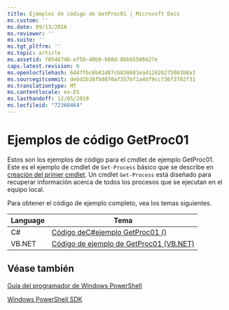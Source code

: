 ```yaml
---
title: Ejemplos de código de GetProc01 | Microsoft Docs
ms.custom: ''
ms.date: 09/13/2016
ms.reviewer: ''
ms.suite: ''
ms.tgt_pltfrm: ''
ms.topic: article
ms.assetid: f85487d6-ef50-40b9-b60d-8bb65506627e
caps.latest.revision: 6
ms.openlocfilehash: 6d47fbc6b41d87cb830683ea412826275083b8a3
ms.sourcegitcommit: debd2b38fb8070a7357bf1a4bf9cc736f3702f31
ms.translationtype: MT
ms.contentlocale: es-ES
ms.lasthandoff: 12/05/2019
ms.locfileid: "72360464"
---
```

# <a name="getproc01-code-samples"></a>Ejemplos de código GetProc01

Estos son los ejemplos de código para el cmdlet de ejemplo GetProc01. Este es el ejemplo de cmdlet de `Get-Process` básico que se describe en [creación del primer cmdlet](../cmdlet/creating-a-cmdlet-without-parameters.md). Un cmdlet `Get-Process` está diseñado para recuperar información acerca de todos los procesos que se ejecutan en el equipo local.

Para obtener el código de ejemplo completo, vea los temas siguientes.

|Language|Tema|
|--------------|-----------|
|C#|[Código deC#ejemplo GetProc01 ()](./getproc01-csharp-sample-code.md)|
|VB.NET|[Código de ejemplo de GetProc01 (VB.NET)](./getproc01-vb-net-sample-code.md)|

## <a name="see-also"></a>Véase también

[Guía del programador de Windows PowerShell](./windows-powershell-programmer-s-guide.md)

[Windows PowerShell SDK](../windows-powershell-reference.md)